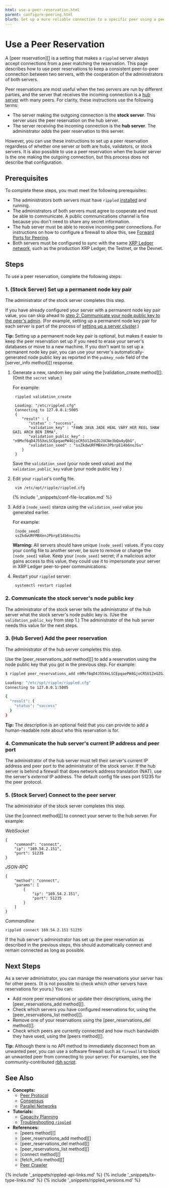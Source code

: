 ```yaml
---
html: use-a-peer-reservation.html
parent: configure-peering.html
blurb: Set up a more reliable connection to a specific peer using a peer reservation.
---
```

# Use a Peer Reservation

A [peer reservation][] is a setting that makes a `rippled` server always accept connections from a peer matching the reservation. This page describes how to use peer reservations to keep a consistent peer-to-peer connection between two servers, with the cooperation of the administrators of both servers.

Peer reservations are most useful when the two servers are run by different parties, and the server that receives the incoming connection is a [hub server](rippled-server-modes.html#public-hubs) with many peers. For clarity, these instructions use the following terms:

- The server making the outgoing connection is the **stock server**. This server _uses_ the peer reservation on the hub server.
- The server receiving the incoming connection is the **hub server**. The administrator _adds_ the peer reservation to this server.

However, you can use these instructions to set up a peer reservation regardless of whether one server or both are hubs, validators, or stock servers. It is also possible to use a peer reservation when the busier server is the one making the outgoing connection, but this process does not describe that configuration.

## Prerequisites

To complete these steps, you must meet the following prerequisites:

- The administrators both servers must have `rippled` [installed](install-rippled.html) and running.
- The administrators of both servers must agree to cooperate and must be able to communicate. A public communications channel is fine because you don't need to share any secret information.
- The hub server must be able to receive incoming peer connections. For instructions on how to configure a firewall to allow this, see [Forward Ports for Peering](forward-ports-for-peering.html).
- Both servers must be configured to sync with the same [XRP Ledger network](parallel-networks.html), such as the production XRP Ledger, the Testnet, or the Devnet.

## Steps

To use a peer reservation, complete the following steps:

### 1. (Stock Server) Set up a permanent node key pair

The administrator of the stock server completes this step.

If you have already configured your server with a permanent node key pair value, you can skip ahead to [step 2: Communicate your node public key to the peer's admin](#2-communicate-the-stock-servers-node-public-key). (For example, setting up a permanent node key pair for each server is part of the process of [setting up a server cluster](cluster-rippled-servers.html).)

**Tip:** Setting up a permanent node key pair is optional, but makes it easier to keep the peer reservation set up if you need to erase your server's databases or move to a new machine. If you don't want to set up a permanent node key pair, you can use your server's automatically-generated node public key as reported in the `pubkey_node` field of the [server_info method][] response.

1. Generate a new, random key pair using the [validation_create method][]. (Omit the `secret` value.)

    For example:

        rippled validation_create

        Loading: "/etc/rippled.cfg"
        Connecting to 127.0.0.1:5005
        {
           "result" : {
              "status" : "success",
              "validation_key" : "FAWN JAVA JADE HEAL VARY HER REEL SHAW GAIL ARCH BEN IRMA",
              "validation_public_key" : "n9Mxf6qD4J55XeLSCEpqaePW4GjoCR5U1ZeGZGJUCNe3bQa4yQbG",
              "validation_seed" : "ssZkdwURFMBXenJPbrpE14b6noJSu"
           }
        }

    Save the `validation_seed` (your node seed value) and the `validation_public_key` value (your node public key )

2. Edit your `rippled`'s config file.

        vim /etc/opt/ripple/rippled.cfg

    {% include '_snippets/conf-file-location.md' %}<!--_ -->

3. Add a `[node_seed]` stanza using the `validation_seed` value you generated earlier.

    For example:

        [node_seed]
        ssZkdwURFMBXenJPbrpE14b6noJSu

    **Warning:** All servers should have unique `[node_seed]` values. If you copy your config file to another server, be sure to remove or change the `[node_seed]` value. Keep your `[node_seed]` secret; if a malicious actor gains access to this value, they could use it to impersonate your server in XRP Ledger peer-to-peer communications.

4. Restart your `rippled` server:

        systemctl restart rippled

### 2. Communicate the stock server's node public key

The administrator of the stock server tells the administrator of the hub server what the stock server's node public key is. (Use the `validation_public_key` from step 1.) The administrator of the hub server needs this value for the next steps.

### 3. (Hub Server) Add the peer reservation

The administrator of the hub server completes this step.

Use the [peer_reservations_add method][] to add a reservation using the node public key that you got in the previous step. For example:

```sh
$ rippled peer_reservations_add n9Mxf6qD4J55XeLSCEpqaePW4GjoCR5U1ZeGZGJUCNe3bQa4yQbG "Description here"

Loading: "/etc/opt/ripple/rippled.cfg"
Connecting to 127.0.0.1:5005

{
  "result": {
    "status": "success"
  }
}
```

**Tip:** The description is an optional field that you can provide to add a human-readable note about who this reservation is for.

### 4. Communicate the hub server's current IP address and peer port

The administrator of the hub server must tell their server's current IP address and peer port to the administrator of the stock server. If the hub server is behind a firewall that does network address translation (NAT), use the server's _external_ IP address. The default config file uses port 51235 for the peer protocol.

### 5. (Stock Server) Connect to the peer server

The administrator of the stock server completes this step.

Use the [connect method][] to connect your server to the hub server. For example:

<!-- MULTICODE_BLOCK_START -->

*WebSocket*

```
{
    "command": "connect",
    "ip": "169.54.2.151",
    "port": 51235
}
```

*JSON-RPC*

```
{
    "method": "connect",
    "params": [
        {
            "ip": "169.54.2.151",
            "port": 51235
        }
    ]
}
```


*Commandline*

```
rippled connect 169.54.2.151 51235
```

<!-- MULTICODE_BLOCK_END -->

If the hub server's administrator has set up the peer reservation as described in the previous steps, this should automatically connect and remain connected as long as possible.


## Next Steps

As a server administrator, you can manage the reservations your server has for other peers. (It is not possible to check which other servers have reservations for yours.) You can:

- Add more peer reservations or update their descriptions, using the [peer_reservations_add method][].
- Check which servers you have configured reservations for, using the [peer_reservations_list method][].
- Remove one of your reservations using the [peer_reservations_del method][].
- Check which peers are currently connected and how much bandwidth they have used, using the [peers method][].

**Tip:** Although there is no API method to immediately disconnect from an unwanted peer, you can use a software firewall such as `firewalld` to block an unwanted peer from connecting to your server. For examples, see the community-contributed [rbh script](https://github.com/gnanderson/rbh). <!-- SPELLING_IGNORE: rbh -->


## See Also

- **Concepts:**
    - [Peer Protocol](peer-protocol.html)
    - [Consensus](consensus.html)
    - [Parallel Networks](parallel-networks.html)
- **Tutorials:**
    - [Capacity Planning](capacity-planning.html)
    - [Troubleshooting `rippled`](troubleshoot-the-rippled-server.html)
- **References:**
    - [peers method][]
    - [peer_reservations_add method][]
    - [peer_reservations_del method][]
    - [peer_reservations_list method][]
    - [connect method][]
    - [fetch_info method][]
    - [Peer Crawler](peer-crawler.html)


<!--{# common link defs #}-->
{% include '_snippets/rippled-api-links.md' %}
{% include '_snippets/tx-type-links.md' %}
{% include '_snippets/rippled_versions.md' %}

